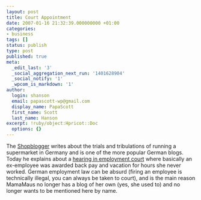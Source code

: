 ```yaml
---
layout: post
title: Court Appointment
date: 2007-01-16 21:32:39.000000000 +01:00
categories:
- business
tags: []
status: publish
type: post
published: true
meta:
  _edit_last: '3'
  _social_aggregation_next_run: '1401628904'
  _social_notify: '1'
  _wpcom_is_markdown: '1'
author:
  login: shanson
  email: papascott-wp@gmail.com
  display_name: PapaScott
  first_name: Scott
  last_name: Hanson
excerpt: !ruby/object:Hpricot::Doc
  options: {}
---
```

<p>The <a href="http://www.shopblogger.de/blog/">Shopblogger</a> writes about the trials and tribulations of running a supermarket in Germany and is one of the more popular German blogs. Today he explains about a <a href="http://www.shopblogger.de/blog/archives/4651-Gerichtstermin.html">hearing in employment court</a> where basically an ex-employee was awarded back pay and vacation for hours she never worked. German employment law can be absurd (firing an employee is technically illegal, you can always be taken to court), and is the main reason MamaMaus no longer has a blog of her own (yes, she used to) and no longer wants to be mentioned here by name.</p>
